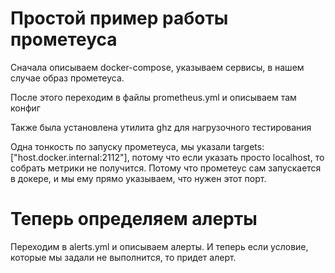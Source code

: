 # Простой пример работы прометеуса
 Сначала описываем docker-compose, указываем сервисы, в нашем случае образ прометеуса.

После этого переходим в файлы prometheus.yml и описываем там конфиг

Также была установлена утилита ghz для нагрузочного тестирования  

Одна тонкость по запуску прометеуса, мы указали targets: ["host.docker.internal:2112"], потому что если указать просто localhost, то собрать метрики не получится.
Потому что прометеус сам запускается в докере, и мы ему прямо указываем, что нужен этот порт.

# Теперь определяем алерты
Переходим в alerts.yml и описываем алерты.
И теперь если условие, которые мы задали не выполнится, то придет алерт.